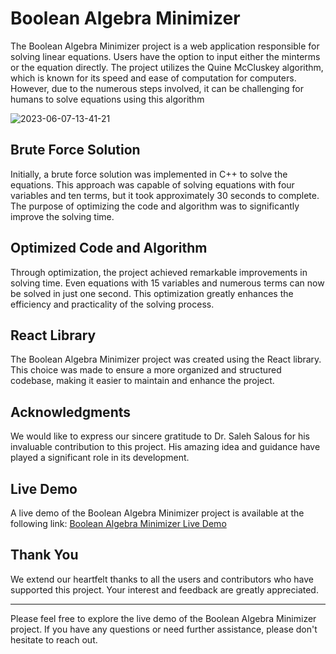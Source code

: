 # Boolean Algebra Minimizer

The Boolean Algebra Minimizer project is a web application responsible for solving linear equations. Users have the option to input either the minterms or the equation directly. The project utilizes the Quine McCluskey algorithm, which is known for its speed and ease of computation for computers. However, due to the numerous steps involved, it can be challenging for humans to solve equations using this algorithm

![2023-06-07-13-41-21](https://github.com/AhmadSaleh2001/Digital-Electronic-Projects/assets/79485253/2a7c5161-88d7-453c-83c9-66333af4c7ab)

## Brute Force Solution

Initially, a brute force solution was implemented in C++ to solve the equations. This approach was capable of solving equations with four variables and ten terms, but it took approximately 30 seconds to complete. The purpose of optimizing the code and algorithm was to significantly improve the solving time.

## Optimized Code and Algorithm

Through optimization, the project achieved remarkable improvements in solving time. Even equations with 15 variables and numerous terms can now be solved in just one second. This optimization greatly enhances the efficiency and practicality of the solving process.

## React Library

The Boolean Algebra Minimizer project was created using the React library. This choice was made to ensure a more organized and structured codebase, making it easier to maintain and enhance the project.

## Acknowledgments

We would like to express our sincere gratitude to Dr. Saleh Salous for his invaluable contribution to this project. His amazing idea and guidance have played a significant role in its development.

## Live Demo

A live demo of the Boolean Algebra Minimizer project is available at the following link: [Boolean Algebra Minimizer Live Demo](https://ahmad-saleh-boolean-function-solver.netlify.app/)

## Thank You

We extend our heartfelt thanks to all the users and contributors who have supported this project. Your interest and feedback are greatly appreciated.

---

Please feel free to explore the live demo of the Boolean Algebra Minimizer project. If you have any questions or need further assistance, please don't hesitate to reach out.
